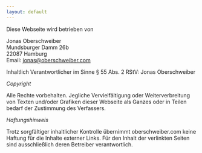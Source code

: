 ```yaml
---
layout: default
---
```


Diese Webseite wird betrieben von

Jonas Oberschweiber  
Mundsburger Damm 26b  
22087 Hamburg  
Email: jonas@oberschweiber.com

Inhaltlich Verantwortlicher im Sinne § 55 Abs. 2 RStV: Jonas Oberschweiber

*Copyright*

Alle Rechte vorbehalten. Jegliche Vervielfältigung oder Weiterverbreitung von Texten und/oder Grafiken dieser Webseite als Ganzes oder in Teilen bedarf der Zustimmung des Verfassers.

*Haftungshinweis*

Trotz sorgfältiger inhaltlicher Kontrolle übernimmt oberschweiber.com keine Haftung für die Inhalte externer Links. Für den Inhalt der verlinkten Seiten sind ausschließlich deren Betreiber verantwortlich.
